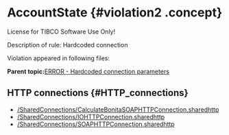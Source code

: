 # AccountState {#violation2 .concept}

License for TIBCO Software Use Only!

Description of rule: Hardcoded connection

Violation appeared in following files:

**Parent topic:**[ERROR - Hardcoded connection parameters](../../../qa/rules/ERROR_-_Hardcoded_connection_parameters.md)

## HTTP connections {#HTTP_connections}

-   [/SharedConnections/CalculateBonitaSOAPHTTPConnection.sharedhttp](../../../projects/AccountState/SharedConnections/CalculateBonitaSOAPHTTPConnection.sharedhttp.md)
-   [/SharedConnections/IOHTTPConnection.sharedhttp](../../../projects/AccountState/SharedConnections/IOHTTPConnection.sharedhttp.md)
-   [/SharedConnections/SOAPHTTPConnection.sharedhttp](../../../projects/AccountState/SharedConnections/SOAPHTTPConnection.sharedhttp.md)

